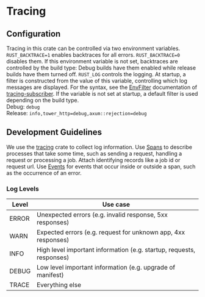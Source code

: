 # Tracing

## Configuration

Tracing in this crate can be controlled via two environment variables. `RUST_BACKTRACE=1` enables backtraces for all
errors. `RUST_BACKTRACE=0` disables them. If this environment variable is not set, backtraces
are controlled by the build type: Debug builds have them enabled while release builds have them turned off. `RUST_LOG`
controls the logging. At startup, a filter is constructed from the value of this variable, controlling which log
messages are displayed. For the syntax, see
the [EnvFilter](https://docs.rs/tracing-subscriber/latest/tracing_subscriber/filter/struct.EnvFilter.html#example-syntax)
documentation of [tracing-subscriber](https://docs.rs/tracing-subscriber/latest/tracing_subscriber/index.html). If the
variable is not set at startup, a default filter is used depending on the build type.  
Debug: `debug`  
Release: `info,tower_http=debug,axum::rejection=debug`

## Development Guidelines

We use the [tracing](https://docs.rs/tracing/latest/tracing/index.html) crate to collect log information.
Use [Spans](https://docs.rs/tracing/latest/tracing/struct.Span.html) to describe processes that take some time, such as
sending a request, handling a request or processing a job. Attach identifying records like a job id or request url.
Use [Events](https://docs.rs/tracing/latest/tracing/struct.Event.html) for events that occur inside or outside a span,
such as the occurrence of an error.

### Log Levels

| Level | Use case                                                             |
|-------|----------------------------------------------------------------------|
| ERROR | Unexpected errors (e.g. invalid response, 5xx responses)             |
| WARN  | Expected errors (e.g. request for unknown app, 4xx responses)        |
| INFO  | High level important information (e.g. startup, requests, responses) |
| DEBUG | Low level important information (e.g. upgrade of manifest)           |
| TRACE | Everything else                                                      |

